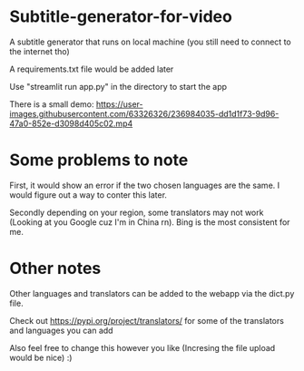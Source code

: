# Subtitle-generator-for-video
 
A subtitle generator that runs on local machine (you still need to connect to the internet tho)

A requirements.txt file would be added later

Use "streamlit run app.py" in the directory to start the app

There is a small demo:
https://user-images.githubusercontent.com/63326326/236984035-dd1d1f73-9d96-47a0-852e-d3098d405c02.mp4

# Some problems to note

First, it would show an error if the two chosen languages are the same. I would figure out a way to conter this later.

Secondly depending on your region, some translators may not work (Looking at you Google cuz I'm in China rn). Bing is the most consistent for me.


# Other notes

Other languages and translators can be added to the webapp via the dict.py file.

Check out https://pypi.org/project/translators/ for some of the translators and languages you can add

Also feel free to change this however you like (Incresing the file upload would be nice) :)

